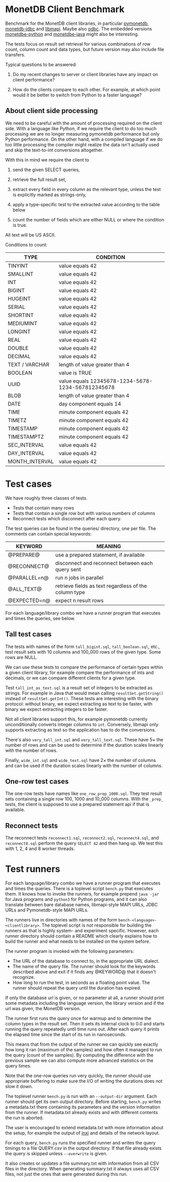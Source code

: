 MonetDB Client Benchmark
========================

Benchmark for the MonetDB client libraries, in particular [pymonetdb],
[monetdb-jdbc] and [libmapi]. Maybe also [odbc]. The embedded versions
[monetdbe-python] and [monetdbe-java] might also be interesting.

The tests focus on result set retrieval for various combinations of row count,
column count and data types, but future version may also include file transfers.

[pymonetdb]: https://www.monetdb.org/documentation/user-guide/client-interfaces/libraries-drivers/python-library/

[monetdb-jdbc]: https://www.monetdb.org/documentation/user-guide/client-interfaces/libraries-drivers/jdbc-driver/

[libmapi]: https://www.monetdb.org/documentation/user-guide/client-interfaces/libraries-drivers/mapi-library/

[odbc]: https://www.monetdb.org/documentation/user-guide/client-interfaces/libraries-drivers/odbc-driver/

[monetdbe-python]: https://github.com/MonetDBSolutions/MonetDBe-Python

[monetdbe-java]: https://github.com/MonetDBSolutions/MonetDBe-Java

Typical questions to be answered:

1. Do my recent changes to server or client libraries have any impact on client
   performance?

2. How do the clients compare to each other. For example, at which point would
   it be better to switch from Python to a faster language?


About client side processing
----------------------------

We need to be careful with the amount of processing required on the client side.
With a language like Python, if we require the client to do too much processing
we are no longer measuring pymonetdb performance but only Python performance. On
the other hand, with a compiled language if we do too little processing the
compiler might realize the data isn't actually used and skip the text-to-int
conversions altogether.

With this in mind we require the client to

1. send the given SELECT queries,

2. retrieve the full result set,

3. extract every field in every column as the relevant type, unless the test
   is explicitly marked as strings-only,

4. apply a type-specific test to the extracted value according to the table below

5. count the number of fields which are either NULL or where the condition is true.

All text will be US ASCII.

Conditions to count:

| TYPE           | CONDITION                                             |
| -------------- | ----------------------------------------------------- |
| TINYINT        | value equals 42                                       |
| SMALLINT       | value equals 42                                       |
| INT            | value equals 42                                       |
| BIGINT         | value equals 42                                       |
| HUGEINT        | value equals 42                                       |
| SERIAL         | value equals 42                                       |
| SHORTINT       | value equals 42                                       |
| MEDIUMINT      | value equals 42                                       |
| LONGINT        | value equals 42                                       |
| REAL           | value equals 42                                       |
| DOUBLE         | value equals 42                                       |
| DECIMAL        | value equals 42                                       |
| TEXT / VARCHAR | length of value greater than 4                        |
| BOOLEAN        | value is TRUE                                         |
| UUID           | value equals 12345678-1234-5678-1234-567812345678     |
| BLOB           | length of value greater than 4                        |
| DATE           | day component equals 14                               |
| TIME           | minute component equals 42                            |
| TIMETZ         | minute component equals 42                            |
| TIMESTAMP      | minute component equals 42                            |
| TIMESTAMPTZ    | minute component equals 42                            |
| SEC_INTERVAL   | value equals 42                                       |
| DAY_INTERVAL   | value equals 42                                       |
| MONTH_INTERVAL | value equals 42                                       |


Test cases
==========

We have roughly three classes of tests.

- Tests that contain many rows
- Tests that contain a single row but with various numbers of columns
- Reconnect tests which disconnect after each query.

The test queries can be found in the queries/ directory, one per file. The
comments can contain special keywords:

| KEYWORD       | MEANING                                                |
| ----          | ----                                                   |
| @PREPARE@     | use a prepared statement, if available                 |
| @RECONNECT@   | disconnect and reconnect between each query sent       |
| @PARALLEL=n@  | run n jobs in parallel                                 |
| @ALL_TEXT@    | retrieve fields as text regardless of the column type  |
| @EXPECTED=n@  | expect n result rows                                   |

For each language/library combo we have a runner program that executes and times
the queries, see below.

Tall test cases
---------------

The tests with names of the form `tall_bigint.sql`, `tall_boolean.sql`, etc.,
test result sets with 10 columns and 100_000 rows of the given type.
Some rows are NULL.

We can use these tests to compare the performance of certain types within a
given client library, for example compare the performance of ints and decimals,
or we can compare different clients for a given type.

Test `tall_int_as_text.sql` is a result set of integers to be extracted as
strings. For example in Java that would mean calling `resultSet.getString()`
instead of `resultSet.getInt()`. These tests are interesting with the binary
protocol: without binary, we expect extracting as text to be faster, with binary
we expect extracting integers to be faster.

Not all client libraries support this, for example pymonetdb currently
unconditionally converts integer columns to `int`.  Conversely, libmapi
only supports extracting as text so the application has to do the conversions.

There's also `very_tall_int.sql` and `very_tall_text.sql`.  These have 5× the
number of rows and can be used to determine if the duration scales linearly with
the number of rows.

Finally, `wide_int.sql` and `wide_text.sql` have 2× the number of columns and
can be used if the duration scales linearly with the number of columns.


One-row test cases
------------------

The one-row tests have names like `one_row_prep_1000.sql`. They test result sets
containing a single row 100, 1000 and 10_000 columns. With the `_prep_` tests,
the client is supposed to use a prepared statement api if that is available.


Reconnect tests
---------------

The reconnect tests `reconnect1.sql`, `reconnect2.sql`, `reconnect4.sql`,
and `reconnect8.sql` perform the query `SELECT 42` and then hang up. We test
this with 1, 2, 4 and 8 worker threads.


Test runners
============

For each language/library combo we have a runner program that executes and times
the queries. There is a toplevel script `bench.py` that executes them. It knows
how to invoke the runners, for example prepend `java -jar` for Java programs and
`python3` for Python programs, and it can also translate between bare database
names, libmapi-style MAPI URLs, JDBC URLs and Pymonetdb-style MAPI URLs.

The runners live in directories with names of the form
`bench-<language>-<clientlibrary>`. The toplevel script is not responsible for
building the runners as that is highly system- and experiment specific. However,
each runner directory should contain a README which clearly explains how to
build the runner and what needs to be installed on the system before.

The runner program is invoked with the following parameters:

* The URL of the database to connect to, in the appropriate URL dialect.
* The name of the query file. The runner should look for the keywords described
  above and exit if it finds any @KEYWORD@ that it doesn't recognize.
* How long to run the test, in seconds as a floating point value. The runner
  should repeat the query until the duration has expired.

If only the database url is given, or no parameter at all, a runner should print
some metadata including the language version, the library version and if the url
was given, the MonetDB version.

The runner first runs the query once for warmup and to determine the column
types in the result set. Then it sets its internal clock to 0.0 and starts
running the query repeatedly until time runs out. After each query it prints the
elapsed time since the start of its run in nanoseconds.

This means that from the output of the runner we can quickly see exactly how long it
ran (maximum of the samples) and how often it managed to run the query (count of the
samples). By computing the difference with the previous sample we can also compute
more advanced statistics on the query times.

Note that the one-row queries run very quickly, the runner should use appropriate
buffering to make sure the I/O of writing the durations does not slow it down.

The toplevel runner `bench.py` is run with an `--output-dir` argument. Each
runner should get its own output directory. Before starting, `bench.py` writes a
metadata.txt there containing its parameters and the version information from
the runner. If metadata.txt already exists and with different contents the run
is aborted.

The user is encouraged to extend metadata.txt with more information about the
setup, for example the output of [inxi] and details of the network layout.

[inxi]: https://github.com/smxi/inxi

For each query, `bench.py` runs the specified runner and writes the query
timings to a file QUERY.csv in the output directory.  If that file already
exists the query is skipped unless `--overwrite` is given.

It also creates or updates a file summary.txt with information from all CSV
files in the directory. When generating summary.txt it always uses all CSV
files, not just the ones that were generated during this run.
